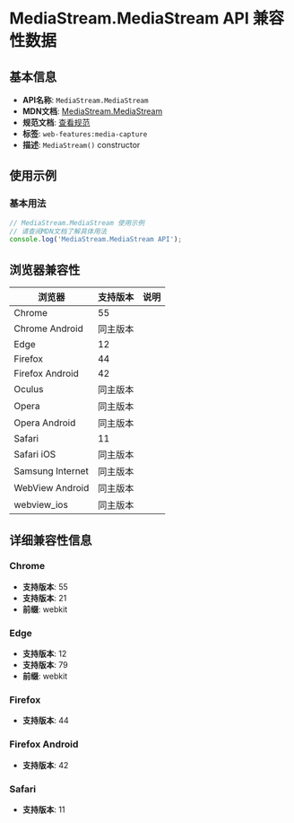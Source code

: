 # MediaStream.MediaStream API 兼容性数据

## 基本信息

- **API名称**: `MediaStream.MediaStream`
- **MDN文档**: [MediaStream.MediaStream](https://developer.mozilla.org/docs/Web/API/MediaStream/MediaStream)
- **规范文档**: [查看规范](https://w3c.github.io/mediacapture-main/#dom-mediastream-constructor)
- **标签**: `web-features:media-capture`
- **描述**: `MediaStream()` constructor

## 使用示例

### 基本用法

```javascript
// MediaStream.MediaStream 使用示例
// 请查阅MDN文档了解具体用法
console.log('MediaStream.MediaStream API');
```

## 浏览器兼容性

| 浏览器 | 支持版本 | 说明 |
|--------|----------|------|
| Chrome | 55 |  |
| Chrome Android | 同主版本 |  |
| Edge | 12 |  |
| Firefox | 44 |  |
| Firefox Android | 42 |  |
| Oculus | 同主版本 |  |
| Opera | 同主版本 |  |
| Opera Android | 同主版本 |  |
| Safari | 11 |  |
| Safari iOS | 同主版本 |  |
| Samsung Internet | 同主版本 |  |
| WebView Android | 同主版本 |  |
| webview_ios | 同主版本 |  |

## 详细兼容性信息

### Chrome

- **支持版本**: 55
- **支持版本**: 21
- **前缀**: webkit

### Edge

- **支持版本**: 12
- **支持版本**: 79
- **前缀**: webkit

### Firefox

- **支持版本**: 44

### Firefox Android

- **支持版本**: 42

### Safari

- **支持版本**: 11

